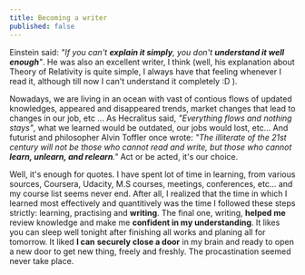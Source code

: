 ```yaml
---
title: Becoming a writer
published: false
---
```


Einstein said: _"If you can't **explain it simply**, you don't **understand it well enough**"_. He was also an excellent writer, I think (well, his explanation about Theory of Relativity is quite simple, I always have that feeling whenever I read it, although till now I can't understand it completely :D ).  
  
  Nowadays, we are living in an ocean with vast of contious flows of updated knowledges, appeared and disappeared trends, market changes that lead to changes in our job, etc ... As Hecralitus said, _"Everything flows and nothing stays"_, what we learned would be outdated, our jobs would lost, etc... And futurist and philosopher Alvin Toffler once wrote: _"The illiterate of the 21st century will not be those who cannot read and write, but those who cannot **learn, unlearn, and relearn**."_ Act or be acted, it's our choice.  
  
  Well, it's enough for quotes. I have spent lot of time in learning, from various sources, Coursera, Udacity, M.S courses, meetings, conferences, etc... and my course list seems never end. After all, I realized that the time in which I learned most effectively and quantitively was the time I followed these steps strictly: learning, practising and **writing**. The final one, writing, **helped me** review knowledge and make me **confident in my understanding**. It likes you can sleep well tonight after finishing all works and planing all for tomorrow. It liked **I can** **securely close a door** in my brain and ready to open a new door to get new thing, freely and freshly. The procastination seemed never take place. 
